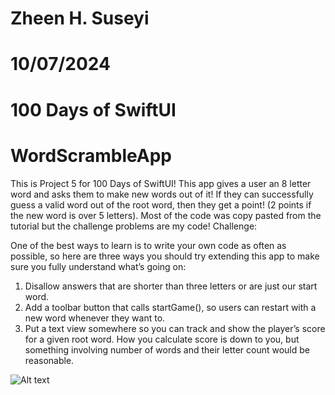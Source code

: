 # Zheen H. Suseyi
# 10/07/2024
# 100 Days of SwiftUI
# WordScrambleApp

This is Project 5 for 100 Days of SwiftUI! This app gives a user an 8 letter word and asks them to make new words out of it! If they can successfully guess a valid word out of the root word, then they get a point! (2 points if the new word is over 5 letters). Most of the code was copy pasted from the tutorial but the challenge problems are my code!
Challenge:


One of the best ways to learn is to write your own code as often as possible, so here are three ways you should try extending this app to make sure you fully understand what’s going on:

 1. Disallow answers that are shorter than three letters or are just our start word.
 2. Add a toolbar button that calls startGame(), so users can restart with a new word whenever they want to.
 3. Put a text view somewhere so you can track and show the player’s score for a given root word. How you calculate score is down to you, but something involving number of words and their letter count would be reasonable.



![Alt text](https://github.com/zheensuseyi/WordScrambleApp/blob/main/WordScramblegif2-ezgif.com-optimize.gif
)

